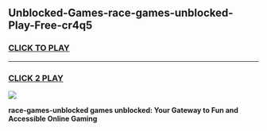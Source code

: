 
## Unblocked-Games-race-games-unblocked-Play-Free-cr4q5
<h3>
<a href="https://premium76.site?title=race-games-unblocked&ref=23A">CLICK TO PLAY</a></h3>
<hr>

<h3>
<a href="https://premium76.site?title=race-games-unblocked&ref=23A">CLICK 2 PLAY</a>
  
</h3>

<a href="https://premium76.site?title=race-games-unblocked&ref=23A"><img src="https://clearcache.store/games.png"></a>


**race-games-unblocked games unblocked: Your Gateway to Fun and Accessible Online Gaming**

